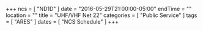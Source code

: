 +++
ncs = [ "ND1D" ]
date = "2016-05-29T21:00:00-05:00"
endTime = ""
location = ""
title = "UHF/VHF Net 22"
categories = [ "Public Service" ]
tags = [ "ARES" ]
dates = [ "NCS Schedule" ]
+++
